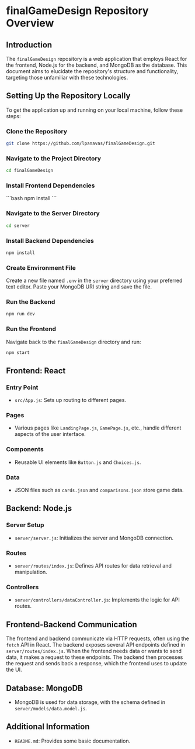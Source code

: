 # finalGameDesign Repository Overview

## Introduction

The `finalGameDesign` repository is a web application that employs React for the frontend, Node.js for the backend, and MongoDB as the database. This document aims to elucidate the repository's structure and functionality, targeting those unfamiliar with these technologies.

## Setting Up the Repository Locally

To get the application up and running on your local machine, follow these steps:

### Clone the Repository

```bash
git clone https://github.com/lpanavas/finalGameDesign.git
```

### Navigate to the Project Directory

```bash
cd finalGameDesign
```

### Install Frontend Dependencies

\```bash
npm install
\```

### Navigate to the Server Directory

 ```bash
cd server
 ```

### Install Backend Dependencies

 ```bash
npm install
 ```

### Create Environment File

Create a new file named `.env` in the `server` directory using your preferred text editor. Paste your MongoDB URI string and save the file.

### Run the Backend

 ```bash
npm run dev
 ```

### Run the Frontend

Navigate back to the `finalGameDesign` directory and run:

 ```bash
npm start
 ```

## Frontend: React

### Entry Point

- `src/App.js`: Sets up routing to different pages.

### Pages

- Various pages like `LandingPage.js`, `GamePage.js`, etc., handle different aspects of the user interface.

### Components

- Reusable UI elements like `Button.js` and `Choices.js`.

### Data

- JSON files such as `cards.json` and `comparisons.json` store game data.

## Backend: Node.js

### Server Setup

- `server/server.js`: Initializes the server and MongoDB connection.

### Routes

- `server/routes/index.js`: Defines API routes for data retrieval and manipulation.

### Controllers

- `server/controllers/dataController.js`: Implements the logic for API routes.

## Frontend-Backend Communication

The frontend and backend communicate via HTTP requests, often using the `fetch` API in React. The backend exposes several API endpoints defined in `server/routes/index.js`. When the frontend needs data or wants to send data, it makes a request to these endpoints. The backend then processes the request and sends back a response, which the frontend uses to update the UI.

## Database: MongoDB

- MongoDB is used for data storage, with the schema defined in `server/models/data.model.js`.

## Additional Information

- `README.md`: Provides some basic documentation.
